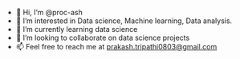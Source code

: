 - 👋 Hi, I’m @proc-ash
- 👀 I’m interested in Data science, Machine learning, Data analysis.
- 🌱 I’m currently learning data science
- 💞️ I’m looking to collaborate on data science projects
- 📫 Feel free to reach me at prakash.tripathi0803@gmail.com

<!---
proc-ash/proc-ash is a ✨ special ✨ repository because its `README.md` (this file) appears on your GitHub profile.
You can click the Preview link to take a look at your changes.
--->

